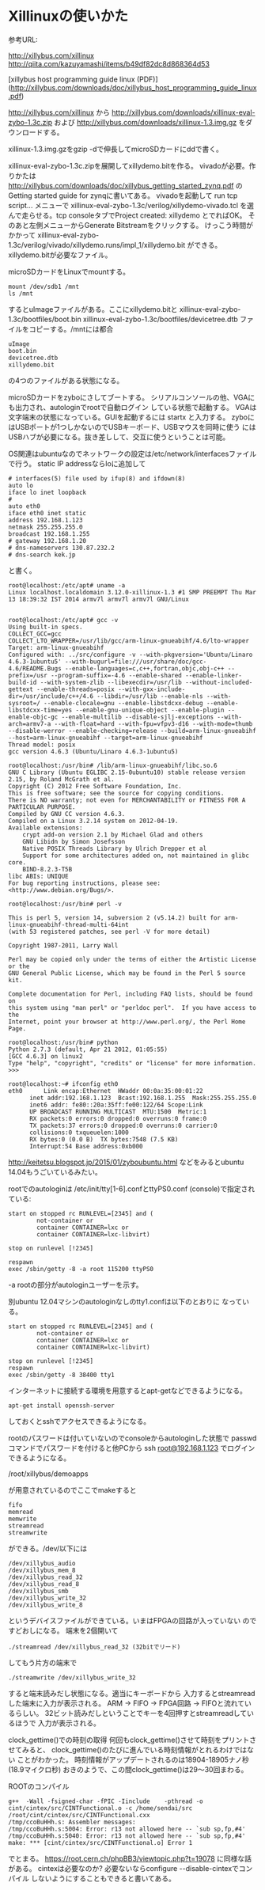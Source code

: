 Xillinuxの使いかた
==================

参考URL:

<http://xillybus.com/xillinux>
<http://qiita.com/kazuyamashi/items/b49df82dc8d868364d53>

[xillybus host programming guide linux (PDF)]
(http://xillybus.com/downloads/doc/xillybus_host_programming_guide_linux.pdf)

<http://xillybus.com/xillinux>
から
<http://xillybus.com/downloads/xillinux-eval-zybo-1.3c.zip>
および
<http://xillybus.com/downloads/xillinux-1.3.img.gz>
をダウンロードする。

xillinux-1.3.img.gzをgzip -dで伸長してmicroSDカードにddで書く。

xillinux-eval-zybo-1.3c.zipを展開してxillydemo.bitを作る。
vivadoが必要。作りかたは
<http://xillybus.com/downloads/doc/xillybus_getting_started_zynq.pdf>
のGetting started guide for zynqに書いてある。
vivadoを起動して
run tcp script...
メニューで
xillinux-eval-zybo-1.3c/verilog/xillydemo-vivado.tcl
を選んで走らせる。tcp consoleタブでProject created: xillydemo
とでればOK。
そのあと左側メニューからGenerate Bitstreamをクリックする。
けっこう時間がかかって
xillinux-eval-zybo-1.3c/verilog/vivado/xillydemo.runs/impl_1/xillydemo.bit
ができる。xillydemo.bitが必要なファイル。

microSDカードをLinuxでmountする。


    mount /dev/sdb1 /mnt
    ls /mnt

するとuImageファイルがある。ここにxillydemo.bitと
xillinux-eval-zybo-1.3c/bootfiles/boot.bin
xillinux-eval-zybo-1.3c/bootfiles/devicetree.dtb
ファイルをコピーする。/mntには都合

    uImage
    boot.bin
    devicetree.dtb
    xillydemo.bit

の4つのファイルがある状態になる。

microSDカードをzyboにさしてブートする。
シリアルコンソールの他、VGAにも出力され、autologinでrootで自動ログイン
している状態で起動する。
VGAは文字端末の状態になっている。GUIを起動するには
startx
と入力する。
zyboにはUSBポートが1つしかないのでUSBキーボード、USBマウスを同時に使う
にはUSBハブが必要になる。抜き差しして、交互に使うということは可能。

OS関連はubuntuなのでネットワークの設定は/etc/network/interfacesファイルで行う。
static IP addressならloに追加して

    # interfaces(5) file used by ifup(8) and ifdown(8)
    auto lo
    iface lo inet loopback
    #
    auto eth0
    iface eth0 inet static
    address 192.168.1.123
    netmask 255.255.255.0
    broadcast 192.168.1.255
    # gateway 192.168.1.20
    # dns-nameservers 130.87.232.2
    # dns-search kek.jp

と書く。

    root@localhost:/etc/apt# uname -a
    Linux localhost.localdomain 3.12.0-xillinux-1.3 #1 SMP PREEMPT Thu Mar 13 18:39:32 IST 2014 armv7l armv7l armv7l GNU/Linux


    root@localhost:/etc/apt# gcc -v
    Using built-in specs.
    COLLECT_GCC=gcc
    COLLECT_LTO_WRAPPER=/usr/lib/gcc/arm-linux-gnueabihf/4.6/lto-wrapper
    Target: arm-linux-gnueabihf
    Configured with: ../src/configure -v --with-pkgversion='Ubuntu/Linaro 4.6.3-1ubuntu5' --with-bugurl=file:///usr/share/doc/gcc-4.6/README.Bugs --enable-languages=c,c++,fortran,objc,obj-c++ --prefix=/usr --program-suffix=-4.6 --enable-shared --enable-linker-build-id --with-system-zlib --libexecdir=/usr/lib --without-included-gettext --enable-threads=posix --with-gxx-include-dir=/usr/include/c++/4.6 --libdir=/usr/lib --enable-nls --with-sysroot=/ --enable-clocale=gnu --enable-libstdcxx-debug --enable-libstdcxx-time=yes --enable-gnu-unique-object --enable-plugin --enable-objc-gc --enable-multilib --disable-sjlj-exceptions --with-arch=armv7-a --with-float=hard --with-fpu=vfpv3-d16 --with-mode=thumb --disable-werror --enable-checking=release --build=arm-linux-gnueabihf --host=arm-linux-gnueabihf --target=arm-linux-gnueabihf
    Thread model: posix
    gcc version 4.6.3 (Ubuntu/Linaro 4.6.3-1ubuntu5) 

    root@localhost:/usr/bin# /lib/arm-linux-gnueabihf/libc.so.6 
    GNU C Library (Ubuntu EGLIBC 2.15-0ubuntu10) stable release version 2.15, by Roland McGrath et al.
    Copyright (C) 2012 Free Software Foundation, Inc.
    This is free software; see the source for copying conditions.
    There is NO warranty; not even for MERCHANTABILITY or FITNESS FOR A
    PARTICULAR PURPOSE.
    Compiled by GNU CC version 4.6.3.
    Compiled on a Linux 3.2.14 system on 2012-04-19.
    Available extensions:
        crypt add-on version 2.1 by Michael Glad and others
        GNU Libidn by Simon Josefsson
        Native POSIX Threads Library by Ulrich Drepper et al
        Support for some architectures added on, not maintained in glibc core.
        BIND-8.2.3-T5B
    libc ABIs: UNIQUE
    For bug reporting instructions, please see:
    <http://www.debian.org/Bugs/>.

    root@localhost:/usr/bin# perl -v

    This is perl 5, version 14, subversion 2 (v5.14.2) built for arm-linux-gnueabihf-thread-multi-64int
    (with 53 registered patches, see perl -V for more detail)

    Copyright 1987-2011, Larry Wall

    Perl may be copied only under the terms of either the Artistic License or the
    GNU General Public License, which may be found in the Perl 5 source kit.

    Complete documentation for Perl, including FAQ lists, should be found on
    this system using "man perl" or "perldoc perl".  If you have access to the
    Internet, point your browser at http://www.perl.org/, the Perl Home Page.

    root@localhost:/usr/bin# python
    Python 2.7.3 (default, Apr 21 2012, 01:05:55) 
    [GCC 4.6.3] on linux2
    Type "help", "copyright", "credits" or "license" for more information.
    >>> 

    root@localhost:~# ifconfig eth0
    eth0      Link encap:Ethernet  HWaddr 00:0a:35:00:01:22  
          inet addr:192.168.1.123  Bcast:192.168.1.255  Mask:255.255.255.0
          inet6 addr: fe80::20a:35ff:fe00:122/64 Scope:Link
          UP BROADCAST RUNNING MULTICAST  MTU:1500  Metric:1
          RX packets:0 errors:0 dropped:0 overruns:0 frame:0
          TX packets:37 errors:0 dropped:0 overruns:0 carrier:0
          collisions:0 txqueuelen:1000 
          RX bytes:0 (0.0 B)  TX bytes:7548 (7.5 KB)
          Interrupt:54 Base address:0xb000 

<http://keitetsu.blogspot.jp/2015/01/zyboubuntu.html>
などをみるとubuntu 14.04もうごいているみたい。

rootでのautologinは
/etc/init/tty[1-6].confとttyPS0.conf (console)で指定されている:

    start on stopped rc RUNLEVEL=[2345] and (
            not-container or
            container CONTAINER=lxc or
            container CONTAINER=lxc-libvirt)

    stop on runlevel [!2345]

    respawn
    exec /sbin/getty -8 -a root 115200 ttyPS0 

-a rootの部分がautologinユーザーを示す。

別ubuntu 12.04マシンのautologinなしのtty1.confは以下のとおりに
なっている。

    start on stopped rc RUNLEVEL=[2345] and (
            not-container or
            container CONTAINER=lxc or
            container CONTAINER=lxc-libvirt)

    stop on runlevel [!2345]
    respawn
    exec /sbin/getty -8 38400 tty1

インターネットに接続する環境を用意するとapt-getなどできるようになる。

    apt-get install openssh-server

しておくとsshでアクセスできるようになる。

rootのパスワードは付いていないのでconsoleからautologinした状態で
passwdコマンドでパスワードを付けると他PCから
ssh root@192.168.1.123
でログインできるようになる。

/root/xillybus/demoapps

が用意されているのでここでmakeすると

    fifo
    memread
    memwrite
    streamread
    streamwrite

ができる。/dev/以下には

    /dev/xillybus_audio
    /dev/xillybus_mem_8
    /dev/xillybus_read_32
    /dev/xillybus_read_8
    /dev/xillybus_smb
    /dev/xillybus_write_32
    /dev/xillybus_write_8

というデバイスファイルができている。いまはFPGAの回路が入っていない
のですどおしになる。
端末を2個開いて

    ./streamread /dev/xillybus_read_32 (32bitでリード)
してもう片方の端末で

    ./streamwrite /dev/xillybus_write_32

すると端末読みだし状態になる。適当にキーボードから
入力するとstreamreadした端末に入力が表示される。
ARM -> FIFO -> FPGA回路 -> FIFOと流れているらしい。
32ビット読みだしということでキーを4回押すとstreamreadしているほうで
入力が表示される。

clock_gettime()での時刻の取得
何回もclock_gettime()させて時刻をプリントさせてみると、
clock_gettime()のたびに進んでいる時刻情報がとれるわけではない
ことがわかった。
時刻情報がアップデートされるのは18904-18905ナノ秒(18.9マイクロ秒)
おきのようで、この間clock_gettime()は29〜30回まわる。

ROOTのコンパイル

    g++  -Wall -fsigned-char -fPIC -Iinclude    -pthread -o cint/cintex/src/CINTFunctional.o -c /home/sendai/src    /root/cint/cintex/src/CINTFunctional.cxx
    /tmp/ccoBuHHh.s: Assembler messages:
    /tmp/ccoBuHHh.s:5004: Error: r13 not allowed here -- `sub sp,fp,#4'
    /tmp/ccoBuHHh.s:5040: Error: r13 not allowed here -- `sub sp,fp,#4'
    make: *** [cint/cintex/src/CINTFunctional.o] Error 1

でとまる。
<https://root.cern.ch/phpBB3/viewtopic.php?t=19078>
に同様な話がある。
cintexは必要なのか? 必要ないならconfigure --disable-cintexでコンパイル
しないようにすることもできると書いてある。

